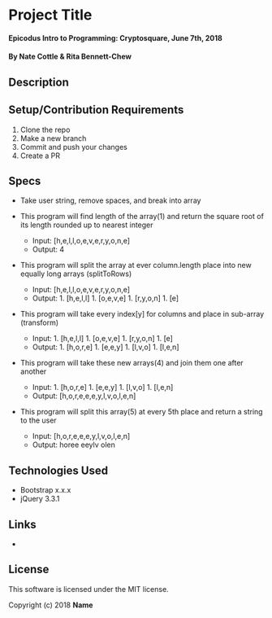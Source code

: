 # Project Title

#### Epicodus Intro to Programming: Cryptosquare, June 7th, 2018

#### By Nate Cottle & Rita Bennett-Chew

## Description



## Setup/Contribution Requirements

1. Clone the repo
1. Make a new branch
1. Commit and push your changes
1. Create a PR

## Specs

* Take user string, remove spaces, and break into array

* This program will find length of the array(1) and return the square root of its length rounded up to nearest integer
  * Input: [h,e,l,l,o,e,v,e,r,y,o,n,e]
  * Output: 4

* This program will split the array at ever column.length place into new equally long arrays (splitToRows)
  * Input: [h,e,l,l,o,e,v,e,r,y,o,n,e]
  * Output:
          1. [h,e,l,l]
          1. [o,e,v,e]
          1. [r,y,o,n]
          1. [e]

* This program will take every index[y] for columns and place in sub-array (transform)
  * Input:
          1. [h,e,l,l]
          1. [o,e,v,e]
          1. [r,y,o,n]
          1. [e]
  * Output:
          1. [h,o,r,e]
          1. [e,e,y]
          1. [l,v,o]
          1. [l,e,n]

* This program will take these new arrays(4) and join them one after another
  * Input:
          1. [h,o,r,e]
          1. [e,e,y]
          1. [l,v,o]
          1. [l,e,n]
  * Output: [h,o,r,e,e,e,y,l,v,o,l,e,n]

* This program will split this array(5) at every 5th place and return a string to the user
  * Input: [h,o,r,e,e,e,y,l,v,o,l,e,n]
  * Output: horee eeylv olen

## Technologies Used

* Bootstrap x.x.x
* jQuery 3.3.1

## Links

*

## License

This software is licensed under the MIT license.

Copyright (c) 2018 **Name**
